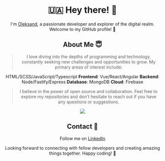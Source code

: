 <div align="center">

#   :ukraine:  Hey there! 👋


I'm [Oleksand](https://github.com/drago44), a passionate developer and explorer of the digital realm. Welcome to my GitHub profile! :zany_face:


## About Me :innocent: 



> I love diving into the depths of programming and technology, constantly seeking new challenges and opportunities to grow. My primary areas of interest include:

 HTML/SCSS/JavaScript/Typescript
 **Frontend**: Vue/React/Angular
 **Backend**: Node/Fastify/Express
 **Database**: MongoDB
 **Cloud**: Firebase

> I believe in the power of open source and collaboration. Feel free to explore my repositories and don't hesitate to reach out if you have any questions or suggestions.


![](https://github-profile-summary-cards.vercel.app/api/cards/most-commit-language?username=drago44&theme=solarized_dark)


## Contact :satellite:



Follow me on [LinkedIn](https://www.linkedin.com/in/%F0%9F%87%BA%F0%9F%87%A6-oleksandr-kucherenko-960186227/)

Looking forward to connecting with fellow developers and creating amazing things together. Happy coding! 🚀

</div>

